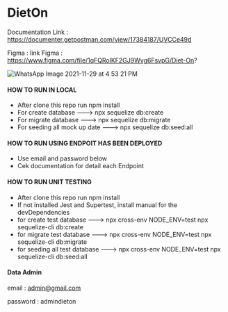 
# DietOn

Documentation Link : https://documenter.getpostman.com/view/17384187/UVCCe49d

Figma : link Figma : https://www.figma.com/file/1qFQRolKF2GJ9Wvg6FsvpG/Diet-On?

![WhatsApp Image 2021-11-29 at 4 53 21 PM](https://user-images.githubusercontent.com/46044060/143911825-78c75bdc-9bbc-4acb-82da-6fdb4a87ee59.jpeg)

#### HOW TO RUN IN LOCAL
- After clone this repo run npm install
- For create database ---> npx sequelize db:create  
- For migrate database ---> npx sequelize db:migrate
- For seeding all mock up date ---> npx sequelize db:seed:all

#### HOW TO RUN USING ENDPOIT HAS BEEN DEPLOYED
- Use email and password below
- Cek documentation for detail each Endpoint

#### HOW TO RUN UNIT TESTING
- After clone this repo run npm install
- If not installed Jest and Supertest, install manual for the devDependencies
- for create test database ---> npx cross-env NODE_ENV=test npx sequelize-cli db:create
- for migrate test database ---> npx cross-env NODE_ENV=test npx sequelize-cli db:migrate
- for seeding all test database ---> npx cross-env NODE_ENV=test npx sequelize-cli db:seed:all


#### Data Admin
email : admin@gmail.com

password : admindieton
